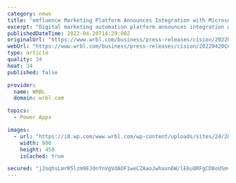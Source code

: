 ```yaml
---
category: news
title: "emfluence Marketing Platform Announces Integration with Microsoft Power Apps"
excerpt: "Digital marketing automation platform announces integration with Microsoft Power Apps, providing powerful marketing automation capabilities to Power Apps. KANSAS CITY, Mo., April 20, 2022 /PRNewswire/ -- emfluence, llc, a leading digital marketing ..."
publishedDateTime: 2022-04-20T14:29:00Z
originalUrl: "https://www.wrbl.com/business/press-releases/cision/20220420CG28201/emfluence-marketing-platform-announces-integration-with-microsoft-power-apps/"
webUrl: "https://www.wrbl.com/business/press-releases/cision/20220420CG28201/emfluence-marketing-platform-announces-integration-with-microsoft-power-apps/"
type: article
quality: 34
heat: 34
published: false

provider:
  name: WRBL
  domain: wrbl.com

topics:
  - Power Apps

images:
  - url: "https://i0.wp.com/www.wrbl.com/wp-content/uploads/sites/24/2022/04/Columbus-State-Golf.jpg?w=2000&#038;ssl=1"
    width: 800
    height: 450
    isCached: true

secured: "j2oqhsLmrR5lzm9EJdnYnVgVdAOF1weCZAaoJwhaxn6W/lE6u8RFgCD8oUSm+UFc/PCWJiiAyzmJV7zOenGEt/AALoqoC2gXQWJRC15eKu7ra1H3c9bEep7Wo0dVdeNFf9mTo3pAgn5TbdE1Ir7ILlMYbngPLgr7X+10z3WwfMt7SSKItIU9ABHVBLqbAHD6yp1HzfDtEKZVUT1TexvcdCe/LZbsz9YJqPE4oXOL9JhTJLHRZIAyJ8Yj1e7kMlDlL+xpV8CNhRtgthjgW+xMD0jdS7e9KsmB54HtduXyTpaeQCjDQXMS5zjcuv1g+WrrwrrT7kxO/WgRYI7yNU6L0r+76LomWrRWIKRN9ovog9k=;JR+e5SzI3Wfcp10RL+p/hg=="
---
```


